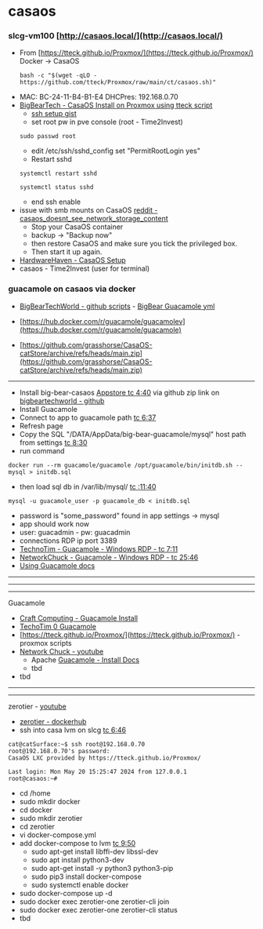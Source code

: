 # casaos

### slcg-vm100 [http://casaos.local/](http://casaos.local/)
- From [https://tteck.github.io/Proxmox/](https://tteck.github.io/Proxmox/) Docker -> CasaOS
	```
	bash -c "$(wget -qLO - https://github.com/tteck/Proxmox/raw/main/ct/casaos.sh)"
	```
- MAC: BC-24-11-B4-B1-E4 DHCPres: 192.168.0.70
- [BigBearTech - CasaOS Install on Proxmox using tteck script](https://www.youtube.com/watch?v=EF-b9VymLpc)
	- [ssh setup gist](https://gist.github.com/dragonfire1119/8962678cf914e88fe7cccb649c9f5236)
	- set root pw in pve console (root - Time2Invest)
	```
	sudo passwd root
	```
	- edit /etc/ssh/sshd_config set "PermitRootLogin yes"
	- Restart sshd
	```
	systemctl restart sshd
	```
	```
	systemctl status sshd
	```
	- end ssh enable
- issue with smb mounts on CasaOS [reddit - casaos_doesnt_see_network_storage_content](https://www.reddit.com/r/CasaOS/comments/179g3r2/casaos_doesnt_see_network_storage_content_and/)
  - Stop your CasaOS container
  - backup -> "Backup now" 
  - then restore CasaOS and make sure you tick the privileged box.
  - Then start it up again.
- [HardwareHaven - CasaOS Setup](https://www.youtube.com/watch?v=w44CypRO5l4)
- casaos - Time2Invest (user for terminal)

### guacamole on casaos via docker
- [BigBearTechWorld - github scripts](https://github.com/bigbeartechworld/big-bear-scripts) - [BigBear Guacamole yml](https://github.com/bigbeartechworld/big-bear-casaos/tree/master/Apps/guacamole)
- [https://hub.docker.com/r/guacamole/guacamolev](https://hub.docker.com/r/guacamole/guacamole)

- [https://github.com/grasshorse/CasaOS-catStore/archive/refs/heads/main.zip](https://github.com/grasshorse/CasaOS-catStore/archive/refs/heads/main.zip)
---

- Install big-bear-casaos [Appstore tc 4:40](https://youtu.be/6cu0kfP50Jg?t=270) via github zip link on [bigbeartechworld - github](https://github.com/bigbeartechworld/big-bear-casaos)
- Install Guacamole
- Connect to app to guacamole path [tc 6:37](https://youtu.be/6cu0kfP50Jg?t=397)
- Refresh page 
- Copy the SQL "/DATA/AppData/big-bear-guacamole/mysql" host path from settings [tc 8:30](https://youtu.be/6cu0kfP50Jg?t=510)
- run command
```
docker run --rm guacamole/guacamole /opt/guacamole/bin/initdb.sh --mysql > initdb.sql
```
- then load sql db in /var/lib/mysql/ [tc :11:40](https://youtu.be/6cu0kfP50Jg?t=700)
```
mysql -u guacamole_user -p guacamole_db < initdb.sql
```
- password is "some_password" found in app settings -> mysql
- app should work now
- user: guacadmin - pw: guacadmin
- connections RDP ip port 3389
- [TechnoTim - Guacamole - Windows RDP - tc 7:11](https://youtu.be/LWdxhZyHT_8?t=431)
- [NetworkChuck - Guacamole - Windows RDP - tc 25:46](https://youtu.be/gsvS2M5knOw?t=1546)
- [Using Guacamole docs](https://guacamole.apache.org/doc/gug/using-guacamole.html)

---
---
---
Guacamole

- [Craft Computing - Guacamole Install](https://www.youtube.com/watch?v=Sq-irDBauvo)
- [TechoTim 0 Guacamole](https://www.youtube.com/watch?v=LWdxhZyHT_8)
- [https://tteck.github.io/Proxmox/](https://tteck.github.io/Proxmox/) - proxmox scripts
- [Network Chuck - youtube](https://www.youtube.com/watch?v=gsvS2M5knOw)
	- Apache [Guacamole - Install Docs](https://guacamole.apache.org/doc/gug/guacamole-docker.html)
	- tbd
- tbd

---
---
zerotier - [youtube](https://www.youtube.com/watch?v=nxyQTIPwzJQ)
- [zerotier - dockerhub](https://hub.docker.com/r/zerotier/zerotier)
- ssh into casa lvm on slcg [tc 6:46](https://youtu.be/nxyQTIPwzJQ?t=406)
```
cat@catSurface:~$ ssh root@192.168.0.70
root@192.168.0.70's password:
CasaOS LXC provided by https://tteck.github.io/Proxmox/

Last login: Mon May 20 15:25:47 2024 from 127.0.0.1
root@casaos:~#
```
- cd /home
- sudo mkdir docker
- cd docker
- sudo mkdir zerotier
- cd zerotier
- vi docker-compose.yml
- add docker-compose to lvm [tc 9:50](https://youtu.be/nxyQTIPwzJQ?t=590)
  - sudo apt-get install libffi-dev libssl-dev
  - sudo apt install python3-dev
  - sudo apt-get install -y python3 python3-pip
  - sudo pip3 install docker-compose
  - sudo systemctl enable docker
- sudo docker-compose up -d
- sudo docker exec zerotier-one zerotier-cli join <yourzerotiernetid>
- sudo docker exec zerotier-one zerotier-cli status
- tbd
